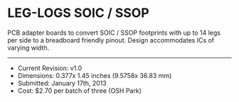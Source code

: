 LEG-LOGS SOIC / SSOP
========

PCB adapter boards to convert SOIC / SSOP footprints with up to 14 legs per side to a breadboard friendly pinout. Design accommodates ICs of varying width.

--------

* Current Revision: v1.0
* Dimensions: 0.377x 1.45 inches (9.5758x 36.83 mm)
* Submitted: January 17th, 2013
* Cost: $2.70 per batch of three (OSH Park)